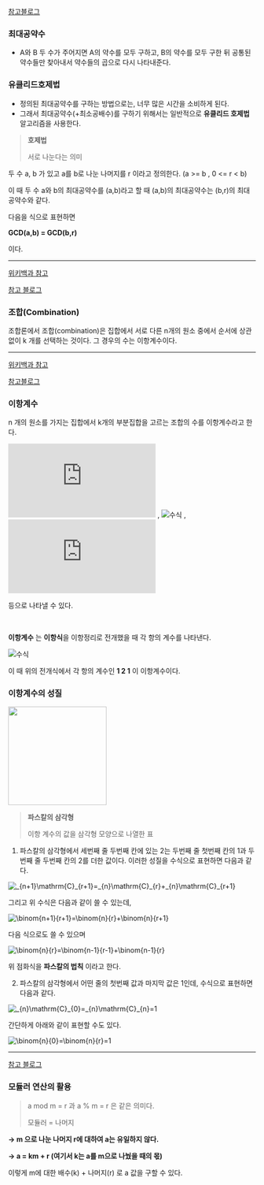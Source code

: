 [참고블로그](https://st-lab.tistory.com/154)

### 최대공약수
- A와 B 두 수가 주어지면 A의 약수를 모두 구하고, B의 약수를 모두 구한 뒤 공통된 약수들만 찾아내서 약수들의 곱으로 다시 나타내준다.

### 유클리드호제법
- 정의된 최대공약수를 구하는 방법으로는, 너무 많은 시간을 소비하게 된다.
- 그래서 최대공약수(+최소공배수)를 구하기 위해서는 일반적으로 **유클리드 호제법** 알고리즘을 사용한다.

> **호제법**
> 
> 서로 나눈다는 의미
 

두 수  a, b 가 있고 a를 b로 나눈 나머지를 r 이라고 정의한다.
(a >= b , 0 <= r < b)

이 때 두 수 a와 b의 최대공약수를 (a,b)라고 할 때 (a,b)의 최대공약수는 (b,r)의 최대공약수와 같다.

다음을 식으로 표현하면

**GCD(a,b) = GCD(b,r)**

이다.

--------------------

[위키백과 참고](https://ko.wikipedia.org/wiki/%EC%A1%B0%ED%95%A9)

[참고 블로그](https://st-lab.tistory.com/159)

### 조합(Combination)

조합론에서 조합(combination)은 집합에서 서로 다른 n개의 원소 중에서 순서에 상관없이 k 개를 선택하는 것이다.
그 경우의 수는 이항계수이다.

------------------

[위키백과 참고](https://ko.wikipedia.org/wiki/%EC%9D%B4%ED%95%AD_%EA%B3%84%EC%88%98)

[참고블로그](https://rh-tn.tistory.com/32)

### 이항계수

n 개의 원소를 가지는 집합에서 k개의 부분집합을 고르는 조합의 수를 이항계수라고 한다.

![수식](http://latex.codecogs.com/gif.latex?nCk)
,
![수식](http://latex.codecogs.com/gif.latex?^nCk)
,
![수식](http://latex.codecogs.com/gif.latex?Cn,k)

등으로 나타낼 수 있다.

<br/>

**이항계수** 는 **이항식**을 이항정리로 전개했을 때 각 항의 계수를 나타낸다.

![수식](http://latex.codecogs.com/gif.latex?(x+y)^2=x^2+2xy+y^2)

이 때 위의 전개식에서 각 항의 계수인 **1 2 1** 이 이항계수이다.

### 이항계수의 성질

<img style="width: 200px; height: 200px;" src="https://upload.wikimedia.org/wikipedia/commons/thumb/f/f6/Pascal%27s_triangle_5.svg/1280px-Pascal%27s_triangle_5.svg.png"/>

>**파스칼의 삼각형**
> 
> 이항 계수의 값을 삼각형 모양으로 나열한 표

1. 파스칼의 삼각형에서 세번째 줄 두번째 칸에 있는 2는 두번째 줄 첫번째 칸의 1과 두번째 줄 두번째 칸의 2를 더한 값이다.
이러한 성질을 수식으로 표현하면 다음과 같다.

<img src="https://latex.codecogs.com/svg.image?_{n&plus;1}\mathrm{C}_{r&plus;1}=_{n}\mathrm{C}_{r}&plus;_{n}\mathrm{C}_{r&plus;1}" title="_{n+1}\mathrm{C}_{r+1}=_{n}\mathrm{C}_{r}+_{n}\mathrm{C}_{r+1}" />

그리고 위 수식은 다음과 같이 쓸 수 있는데,

<img src="https://latex.codecogs.com/svg.image?\binom{n&plus;1}{r&plus;1}=\binom{n}{r}&plus;\binom{n}{r&plus;1}" title="\binom{n+1}{r+1}=\binom{n}{r}+\binom{n}{r+1}" />

다음 식으로도 쓸 수 있으며

<img src="https://latex.codecogs.com/svg.image?\binom{n}{r}=\binom{n-1}{r-1}&plus;\binom{n-1}{r}" title="\binom{n}{r}=\binom{n-1}{r-1}+\binom{n-1}{r}" />

위 점화식을 **파스칼의 법칙** 이라고 한다.

2. 파스칼의 삼각형에서 어떤 줄의 첫번째 값과 마지막 값은 1인데, 수식으로 표현하면 다음과 같다.

<img src="https://latex.codecogs.com/svg.image?_{n}\mathrm{C}_{0}=_{n}\mathrm{C}_{n}=1" title="_{n}\mathrm{C}_{0}=_{n}\mathrm{C}_{n}=1" />

간단하게 아래와 같이 표현할 수도 있다.

<img src="https://latex.codecogs.com/svg.image?\binom{n}{0}=\binom{n}{r}=1" title="\binom{n}{0}=\binom{n}{r}=1" />

------

[참고 블로그](https://st-lab.tistory.com/162)

### 모듈러 연산의 활용

> a mod m = r 과 a % m = r 은 같은 의미다.
> 
> 모듈러 = 나머지

**-> m 으로 나눈 나머지 r에 대하여 a는 유일하지 않다.**

**-> a = km + r (여기서 k는 a를 m으로 나눴을 때의 몫)**

이렇게 m에 대한 배수(k) + 나머지(r) 로 a 값을 구할 수 있다.



